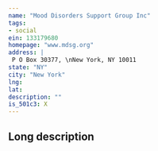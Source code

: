 ```yaml
---
name: "Mood Disorders Support Group Inc"
tags:
- social
ein: 133179680
homepage: "www.mdsg.org"
address: |
 P O Box 30377, \nNew York, NY 10011
state: "NY"
city: "New York"
lng: 
lat: 
description: ""
is_501c3: X
---
```


## Long description


